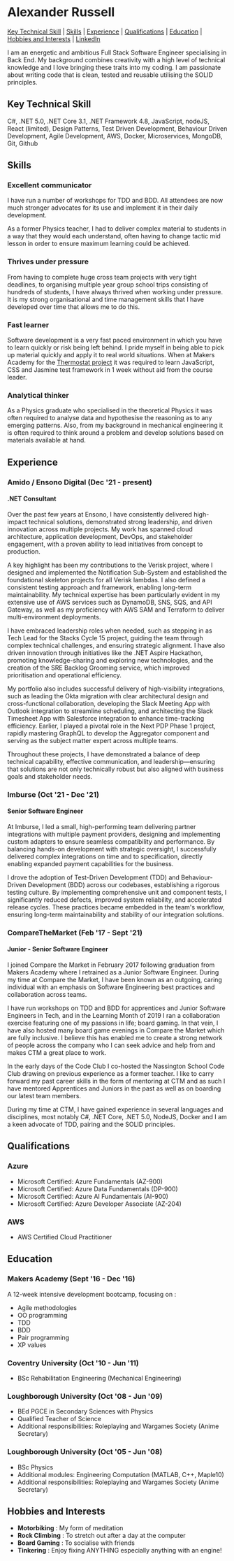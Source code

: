 # Alexander Russell

[Key Technical Skill](#key-technical-skills) | [Skills](#skills) | [Experience](#experience) | [Qualifications](#qualifications) | [Education](#education) |  [Hobbies and Interests](#hobbies-and-interests) | [LinkedIn](https://www.linkedin.com/in/ali-russell-086366132/)

I am an energetic and ambitious Full Stack Software Engineer specialising in Back End. My background combines creativity with a high level of technical knowledge and I love bringing these traits into my coding. I am passionate about writing code that is clean, tested and reusable utilising the SOLID principles.

## Key Technical Skill

C#, .NET 5.0, .NET Core 3.1, .NET Framework 4.8, JavaScript, nodeJS, React (limited), Design Patterns, Test Driven Development, Behaviour Driven Development, Agile Development, AWS, Docker, Microservices, MongoDB, Git, Github

## Skills

### Excellent communicator

I have run a number of workshops for TDD and BDD. All attendees are now much stronger advocates for its use and implement it in their daily development.

As a former Physics teacher, I had to deliver complex material to students in a way that they would each understand, often having to change tactic mid lesson in order to ensure maximum learning could be achieved.

### Thrives under pressure

From having to complete huge cross team projects with very tight deadlines, to organising multiple year group school trips consisting of hundreds of students, I have always thrived when working under pressure. It is my strong organisational and time management skills that I have developed over time that allows me to do this.

### Fast learner

Software development is a very fast paced environment in which you have to learn quickly or risk being left behind. I pride myself in being able to pick up material quickly and apply it to real world situations. When at Makers Academy for the [Thermostat project](https://github.com/alexanderwjrussell/thermostatJS) it was required to learn JavaScript, CSS and Jasmine test framework in 1 week without aid from the course leader.

### Analytical thinker

As a Physics graduate who specialised in the theoretical Physics it was often required to analyse data and hypothesise the reasoning as to any emerging patterns. Also, from my background in mechanical engineering it is often required to think around a problem and develop solutions based on materials available at hand.

## Experience

### Amido / Ensono Digital (Dec '21 - present)

#### .NET Consultant

Over the past few years at Ensono, I have consistently delivered high-impact technical solutions, demonstrated strong leadership, and driven innovation across multiple projects. My work has spanned cloud architecture, application development, DevOps, and stakeholder engagement, with a proven ability to lead initiatives from concept to production.

A key highlight has been my contributions to the Verisk project, where I designed and implemented the Notification Sub-System and established the foundational skeleton projects for all Verisk lambdas. I also defined a consistent testing approach and framework, enabling long-term maintainability. My technical expertise has been particularly evident in my extensive use of AWS services such as DynamoDB, SNS, SQS, and API Gateway, as well as my proficiency with AWS SAM and Terraform to deliver multi-environment deployments.

I have embraced leadership roles when needed, such as stepping in as Tech Lead for the Stacks Cycle 15 project, guiding the team through complex technical challenges, and ensuring strategic alignment. I have also driven innovation through initiatives like the .NET Aspire Hackathon, promoting knowledge-sharing and exploring new technologies, and the creation of the SRE Backlog Grooming service, which improved prioritisation and operational efficiency.

My portfolio also includes successful delivery of high-visibility integrations, such as leading the Okta migration with clear architectural design and cross-functional collaboration, developing the Slack Meeting App with Outlook integration to streamline scheduling, and architecting the Slack Timesheet App with Salesforce integration to enhance time-tracking efficiency. Earlier, I played a pivotal role in the Next PDP Phase 1 project, rapidly mastering GraphQL to develop the Aggregator component and serving as the subject matter expert across multiple teams.

Throughout these projects, I have demonstrated a balance of deep technical capability, effective communication, and leadership—ensuring that solutions are not only technically robust but also aligned with business goals and stakeholder needs.

### Imburse (Oct '21 - Dec '21)

#### Senior Software Engineer

At Imburse, I led a small, high-performing team delivering partner integrations with multiple payment providers, designing and implementing custom adapters to ensure seamless compatibility and performance. By balancing hands-on development with strategic oversight, I successfully delivered complex integrations on time and to specification, directly enabling expanded payment capabilities for the business.

I drove the adoption of Test-Driven Development (TDD) and Behaviour-Driven Development (BDD) across our codebases, establishing a rigorous testing culture. By implementing comprehensive unit and component tests, I significantly reduced defects, improved system reliability, and accelerated release cycles. These practices became embedded in the team's workflow, ensuring long-term maintainability and stability of our integration solutions.

### CompareTheMarket (Feb '17 - Sept '21)

#### Junior - Senior Software Engineer

I joined Compare the Market in February 2017 following graduation from Makers Academy where I retrained as a Junior Software Engineer. During my time at Compare the Market, I have been known as an outgoing, caring individual with an emphasis on Software Engineering best practices and collaboration across teams.

I have run workshops on TDD and BDD for apprentices and Junior Software Engineers in Tech, and in the Learning Month of 2019 I ran a collaboration exercise featuring one of my passions in life; board gaming. In that vein, I have also hosted many board game evenings in Compare the Market which are fully inclusive. I believe this has enabled me to create a strong network of people across the company who I can seek advice and help from and makes CTM a great place to work.

In the early days of the Code Club I co-hosted the Nassington School Code Club drawing on previous experience as a former teacher. I like to carry forward my past career skills in the form of mentoring at CTM and as such I have mentored Apprentices and Juniors in the past as well as on boarding our latest team members.

During my time at CTM, I have gained experience in several languages and disciplines, most notably C#, .NET Core, .NET 5.0, NodeJS, Docker and I am a keen advocate of TDD, pairing and the SOLID principles.

## Qualifications

### Azure

- Microsoft Certified: Azure Fundamentals (AZ-900)
- Microsoft Certified: Azure Data Fundamentals (DP-900)
- Microsoft Certified: Azure AI Fundamentals (AI-900)
- Microsoft Certified: Azure Developer Associate (AZ-204)

### AWS

- AWS Certified Cloud Practitioner

## Education

### Makers Academy (Sept '16 - Dec '16)

A 12-week intensive development bootcamp, focusing on :

- Agile methodologies
- OO programming
- TDD
- BDD
- Pair programming
- XP values

### Coventry University (Oct '10 - Jun '11)

- BSc Rehabilitation Engineering (Mechanical Engineering)

### Loughborough University (Oct '08 - Jun '09)

- BEd PGCE in Secondary Sciences with Physics
- Qualified Teacher of Science
- Additional responsibilities: Roleplaying and Wargames Society (Anime Secretary)

### Loughborough University (Oct '05 - Jun '08)

- BSc Physics
- Additional modules: Engineering Computation (MATLAB, C++, Maple10)
- Additional responsibilities: Roleplaying and Wargames Society (Anime Secretary)

## Hobbies and Interests

- **Motorbiking** : My form of meditation
- **Rock Climbing** : To stretch out after a day at the computer
- **Board Gaming** : To socialise with friends
- **Tinkering** : Enjoy fixing ANYTHING especially anything with an engine!
